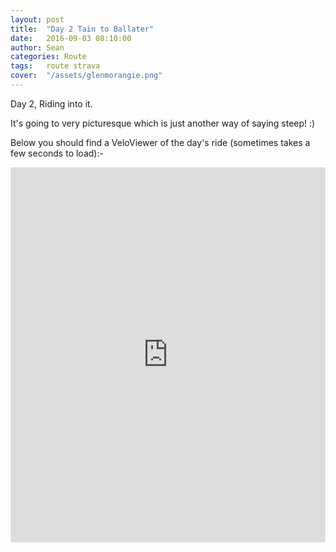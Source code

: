 ```yaml
---
layout: post
title:  "Day 2 Tain to Ballater"
date:   2016-09-03 08:10:00
author: Sean
categories: Route
tags:	route strava
cover:  "/assets/glenmorangie.png"
---
```


Day 2, Riding into it.

It's going to very picturesque which is just another way of saying
steep! :)

Below you should find a VeloViewer of the day's ride (sometimes takes a
few seconds to load):-

<iframe style="width:100%;height:600px;" src="https://veloviewer.com/routes/6928265/embed2" frameborder="0" scrolling="no"></iframe>
